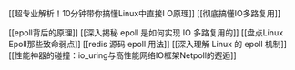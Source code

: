 [[超专业解析！10分钟带你搞懂Linux中直接I O原理]]
[[彻底搞懂IO多路复用]]

[[epoll背后的原理]]
[[深入揭秘 epoll 是如何实现 IO 多路复用的]]
[[盘点Linux Epoll那些致命弱点]]
[[redis 源码 epoll 用法]]
[[深入理解 Linux 的 epoll 机制]]
[[性能神器的碰撞：io_uring与高性能网络IO框架Netpoll的邂逅]]
